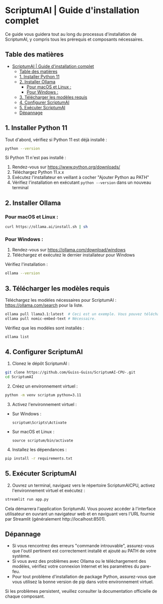 
# ScriptumAI | Guide d'installation complet

Ce guide vous guidera tout au long du processus d'installation de ScriptumAI, y compris tous les prérequis et composants nécessaires.

## Table des matières
- [ScriptumAI | Guide d'installation complet](#scriptumai--guide-dinstallation-complet)
  - [Table des matières](#table-des-matières)
  - [1. Installer Python 11](#1-installer-python-11)
  - [2. Installer Ollama](#2-installer-ollama)
    - [Pour macOS et Linux :](#pour-macos-et-linux-)
    - [Pour Windows :](#pour-windows-)
  - [3. Télécharger les modèles requis](#3-télécharger-les-modèles-requis)
  - [4. Configurer ScriptumAI](#4-configurer-scriptumai)
  - [5. Exécuter ScriptumAI](#5-exécuter-scriptumai)
  - [Dépannage](#dépannage)

## 1. Installer Python 11

Tout d'abord, vérifiez si Python 11 est déjà installé :

```bash
python --version
```

Si Python 11 n'est pas installé :

1. Rendez-vous sur https://www.python.org/downloads/
2. Téléchargez Python 11.x.x
3. Exécutez l'installateur en veillant à cocher "Ajouter Python au PATH"
4. Vérifiez l'installation en exécutant `python --version` dans un nouveau terminal

## 2. Installer Ollama

### Pour macOS et Linux :

```bash
curl https://ollama.ai/install.sh | sh
```

### Pour Windows :

1. Rendez-vous sur https://ollama.com/download/windows
2. Téléchargez et exécutez le dernier installateur pour Windows

Vérifiez l'installation :

```bash
ollama --version
```

## 3. Télécharger les modèles requis

Téléchargez les modèles nécessaires pour ScriptumAI : https://ollama.com/search pour la liste.

```bash
ollama pull llama3.1:latest  # Ceci est un exemple. Vous pouvez télécharger plus d'un modèle.
ollama pull nomic-embed-text # Nécessaire.
```

Vérifiez que les modèles sont installés :

```bash
ollama list
```

## 4. Configurer ScriptumAI

1. Clonez le dépôt ScriptumAI :

```bash
git clone https://github.com/Guiss-Guiss/ScriptumAI-CPU-.git
cd ScriptumAI
```

2. Créez un environnement virtuel :

```bash
python -m venv scriptum python=3.11
```

3. Activez l'environnement virtuel :

- Sur Windows :
  ```
  scriptum\Scripts\Activate
  ```
- Sur macOS et Linux :
  ```
  source scriptum/bin/activate
  ```

4. Installez les dépendances :

```bash
pip install -r requirements.txt
```

## 5. Exécuter ScriptumAI

2. Ouvrez un terminal, naviguez vers le répertoire ScriptumAICPU, activez l'environnement virtuel et exécutez :

```bash
streamlit run app.py
```

Cela démarrera l'application ScriptumAI. Vous pouvez accéder à l'interface utilisateur en ouvrant un navigateur web et en naviguant vers l'URL fournie par Streamlit (généralement http://localhost:8501).

## Dépannage

- Si vous rencontrez des erreurs "commande introuvable", assurez-vous que l'outil pertinent est correctement installé et ajouté au PATH de votre système.
- Si vous avez des problèmes avec Ollama ou le téléchargement des modèles, vérifiez votre connexion Internet et les paramètres du pare-feu.
- Pour tout problème d'installation de package Python, assurez-vous que vous utilisez la bonne version de pip dans votre environnement virtuel.

Si les problèmes persistent, veuillez consulter la documentation officielle de chaque composant.
